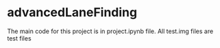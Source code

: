 # advancedLaneFinding
<p> The main code for this project is in project.ipynb file. All test.img files are test files </p>
